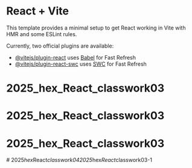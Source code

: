 # React + Vite

This template provides a minimal setup to get React working in Vite with HMR and some ESLint rules.

Currently, two official plugins are available:

- [@vitejs/plugin-react](https://github.com/vitejs/vite-plugin-react/blob/main/packages/plugin-react/README.md) uses [Babel](https://babeljs.io/) for Fast Refresh
- [@vitejs/plugin-react-swc](https://github.com/vitejs/vite-plugin-react-swc) uses [SWC](https://swc.rs/) for Fast Refresh
# 2025_hex_React_classwork03
# 2025_hex_React_classwork03
# 2025_hex_React_classwork03
#   2 0 2 5 _ h e x _ R e a c t _ c l a s s w o r k 0 4 2 0 2 5 _ h e x _ R e a c t _ c l a s s w o r k 0 3 - 1  
 